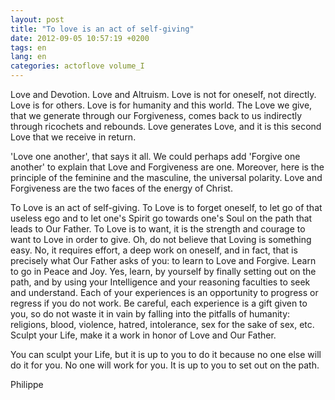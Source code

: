 ```yaml
---
layout: post
title: "To love is an act of self-giving"
date: 2012-09-05 10:57:19 +0200
tags: en
lang: en
categories: actoflove volume_I
---
```

Love and Devotion. Love and Altruism. Love is not for oneself, not directly. Love is for others. Love is for humanity and this world. The Love we give, that we generate through our Forgiveness, comes back to us indirectly through ricochets and rebounds. Love generates Love, and it is this second Love that we receive in return.

'Love one another', that says it all. We could perhaps add 'Forgive one another' to explain that Love and Forgiveness are one. Moreover, here is the principle of the feminine and the masculine, the universal polarity. Love and Forgiveness are the two faces of the energy of Christ.

To Love is an act of self-giving. To Love is to forget oneself, to let go of that useless ego and to let one's Spirit go towards one's Soul on the path that leads to Our Father. To Love is to want, it is the strength and courage to want to Love in order to give. Oh, do not believe that Loving is something easy. No, it requires effort, a deep work on oneself, and in fact, that is precisely what Our Father asks of you: to learn to Love and Forgive. Learn to go in Peace and Joy. Yes, learn, by yourself by finally setting out on the path, and by using your Intelligence and your reasoning faculties to seek and understand. Each of your experiences is an opportunity to progress or regress if you do not work. Be careful, each experience is a gift given to you, so do not waste it in vain by falling into the pitfalls of humanity: religions, blood, violence, hatred, intolerance, sex for the sake of sex, etc. Sculpt your Life, make it a work in honor of Love and Our Father.

You can sculpt your Life, but it is up to you to do it because no one else will do it for you. No one will work for you. It is up to you to set out on the path.

Philippe

<!--
This work is licensed under the terms of the Creative Commons Attribution-NonCommercial 4.0 International License.
-->